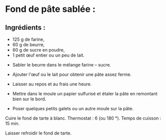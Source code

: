 # Fond de pâte sablée :

## Ingrédients :

* 125 g de farine, 
* 60 g de beurre,
* 60 g de sucre en poudre,
* 1 petit œuf entier ou un peu de lait.

- Sabler le beurre dans le mélange farine – sucre.
- Ajouter l'œuf ou le lait pour obtenir une pâte assez ferme.
- Laisser au repos et au frais une heure.

- Mettre dans le moule un papier sulfurisé et étaler la pâte en remontant bien sur le bord.
- Poser quelques petits galets ou un autre moule sur la pâte.

Cuire le fond de tarte à blanc. 
Thermostat : 6 (ou 180 °).
Temps de cuisson : 15 min.

Laisser refroidir le fond de tarte.

